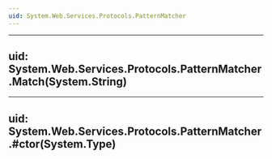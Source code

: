 ```yaml
---
uid: System.Web.Services.Protocols.PatternMatcher
---
```


---
uid: System.Web.Services.Protocols.PatternMatcher.Match(System.String)
---

---
uid: System.Web.Services.Protocols.PatternMatcher.#ctor(System.Type)
---
